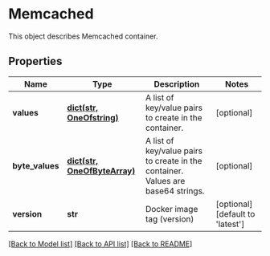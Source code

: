 # Memcached

This object describes Memcached container. 
## Properties
Name | Type | Description | Notes
------------ | ------------- | ------------- | -------------
**values** | [**dict(str, OneOfstring)**](OneOfstring.md) | A list of key/value pairs to create in the container. | [optional] 
**byte_values** | [**dict(str, OneOfByteArray)**](OneOfByteArray.md) | A list of key/value pairs to create in the container. Values are base64 strings. | [optional] 
**version** | **str** | Docker image tag (version) | [optional] [default to 'latest']

[[Back to Model list]](../README.md#documentation-for-models) [[Back to API list]](../README.md#documentation-for-api-endpoints) [[Back to README]](../README.md)


